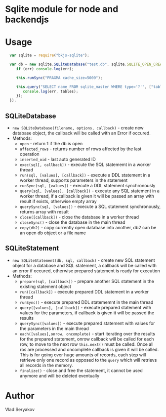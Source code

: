 # Sqlite module for node and backendjs

# Usage

```javascript
  var sqlite = require("bkjs-sqlite");

  var db = new sqlite.SQLiteDatabase("test.db", sqlite.SQLITE_OPEN_CREATE, function(err) {
     if (err) console.log(err);

     this.runSync("PRAGMA cache_size=5000");

     this.query("SELECT name FROM sqlite_master WHERE type='?'", ["table"], function(err, tables) {
        console.log(err, tables);
     });
  });
```

## SQLiteDatabase
- `new SQLiteDatabase(filename, options, callback)` - create new database object,
  the callback will be called with an Error if occured.
- Methods:
  - `open` - return 1 if the db is open
  - `affected_rows` - returns number of rows affected by the last operation
  - `inserted_oid` - last auto generated ID
  - `exec(sql[, callback])` - execute the SQL statememt in a worker thread
  - `run(sql, [values], [callback])` - execute a DDL statement in a worker thread, supports
     parameters in the statement
  - `runSync(sql, [values])` - execute a DDL statement synchronously
  - `query(sql, [values], [callback])` - execute any SQL statement in a worker thread, if a callback
     is given it will be passed an array with result if exists, otherwise empty array
  - `querySync(sql, [values])` - execute a SQL statement synchronously, returns array with result
  - `close([callback])` - close the database in a worker thread
  - `closeSync()` - close the database in the main thread
  - `copy(db2)` - copy currently open database into another, db2 can be an open db object or a file name

## SQLiteStatement
- `new SQLiteStatement(db, sql, callback)` - create new SQL statement object for a database and SQL statement, a callback
   will be called with an error if occured, otherwise prepared statement is ready for execution
- Methods:
  - `prepare(sql, [callback])` - prepare another SQL statement in the existing statement object
  - `run([callback])` - execute prepared DDL statement in a worker thread
  - `runSync()` - execute prepared DDL statememnt in the main thread
  - `query([values], [callback])` - execute prepared statement with values for the parameters, if callback is given it will be passed the results
  - `querySync([values])` - execute prepared statement with values for the parameters in the main thread
  - `each([values],onrow, oncomplete)` - start iterating over the results for the prepared statement, onrow callback
    will be called for each row, to move to the next row `this.next()` must be called. Once all ros are processed and oncomplete
    callback is given it will be called. This is for going over huge amounts of records, each step will retrieve only one record
    as opposed to the `query` which will retrievs all records in the memory.
  - `finalize()` - close and free the statement, it cannot be used anymore and will be deleted eventually

# Author 

Vlad Seryakov

